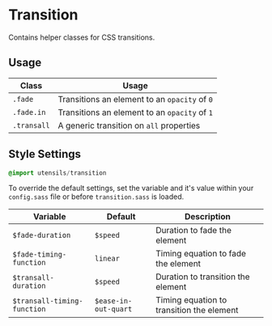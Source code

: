 # Transition
Contains helper classes for CSS transitions.

## Usage

Class                  | Usage
---------------------- | -----------------------------------------------------------
`.fade`                | Transitions an element to an `opacity` of `0`
`.fade.in`             | Transitions an element to an `opacity` of `1`
`.transall`            | A generic transition on `all` properties 


## Style Settings
```sass
@import utensils/transition
```

To override the default settings, set the variable and it's value
within your `config.sass` file or before `transition.sass` is loaded.

Variable                    | Default              | Description
--------------------------- | -------------------- | -------------------------------------------
`$fade-duration`            | `$speed`             | Duration to fade the element
`$fade-timing-function`     | `linear`             | Timing equation to fade the element
`$transall-duration`        | `$speed`             | Duration to transition the element
`$transall-timing-function` | `$ease-in-out-quart` | Timing equation to transition the element

